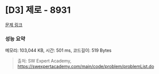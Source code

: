 # [D3] 제로 - 8931 

[문제 링크](https://swexpertacademy.com/main/code/problem/problemDetail.do?contestProbId=AW5jBWLq7jwDFATQ) 

### 성능 요약

메모리: 103,044 KB, 시간: 501 ms, 코드길이: 519 Bytes



> 출처: SW Expert Academy, https://swexpertacademy.com/main/code/problem/problemList.do